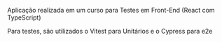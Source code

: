 Aplicação realizada em um curso para Testes em Front-End (React com TypeScript)

Para testes, são utilizados o Vitest para Unitários e o Cypress para e2e